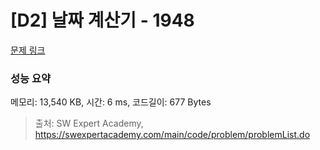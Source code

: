 # [D2] 날짜 계산기 - 1948 

[문제 링크](https://swexpertacademy.com/main/code/problem/problemDetail.do?contestProbId=AV5PnnU6AOsDFAUq) 

### 성능 요약

메모리: 13,540 KB, 시간: 6 ms, 코드길이: 677 Bytes



> 출처: SW Expert Academy, https://swexpertacademy.com/main/code/problem/problemList.do